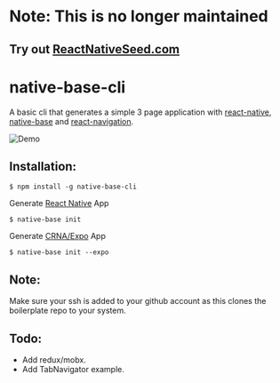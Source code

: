 # Note: This is no longer maintained

## Try out [ReactNativeSeed.com](https://reactnativeseed.com/)

# native-base-cli
A basic cli that generates a simple 3 page application with [react-native](https://github.com/facebook/react-native),
[native-base](https://github.com/GeekyAnts/NativeBase) and [react-navigation](https://github.com/react-community/react-navigation).

![Demo](https://github.com/GeekyAnts/native-base-cli/raw/master/screenshots/cli-iOS.gif)

## Installation:

```
$ npm install -g native-base-cli
```

Generate [React Native](https://github.com/facebook/react-native) App

```
$ native-base init
```
Generate [CRNA/Expo](https://github.com/react-community/create-react-native-app) App

```
$ native-base init --expo
```

## Note:

Make sure your ssh is added to your github account as this clones the boilerplate repo to your system.

## Todo:

* Add redux/mobx.
* Add TabNavigator example.

